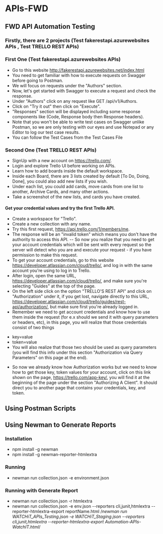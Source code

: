 # APIs-FWD

## FWD API Automation Testing
### Firstly, there are 2 projects (Test fakerestapi.azurewebsites APIs , Test TRELLO REST APIs)

### First One (Test fakerestapi.azurewebsites APIs)
- Go to this website http://fakerestapi.azurewebsites.net/index.html
- You need to get familiar with how to execute requests on Swagger before going to Postman.
- We will focus on requests under the "Authors" section.
- Now, let's get started with Swagger to execute a request and check the response.
- Under "Authors" click on any request like GET /api/v1/Authors.
- Click on "Try it out" then click on "Execute".
- "Responses" section will be displayed including some response components like (Code, Response body then Response headers).
- Note that you won't be able to write test cases on Swagger unlike Postman, so we are only testing with our eyes and use Notepad or any Editor to log our test case results.
- You can follow the Test Cases from the Test Cases File

### Second One (Test TRELLO REST APIs)
- SignUp with a new account on https://trello.com/.
- Login and explore Trello UI before working on APIs.
- Learn how to add boards inside the default workspace.
- Inside each Board, there are 3 lists created by default [To Do, Doing, Done], you could also add new lists if you wish.
- Under each list, you could add cards, move cards from one list to another, Archive Cards, and many other actions.
- Take a screenshot of the new lists, and cards you have created.

#### Get your credential values and try the first Trello API.
- Create a workspace for "Trello".
- Create a new collection with any name.
- Try this first request, https://api.trello.com/1/members/me.
- The response will be an "invalid token" which means you don't have the authority to access this API.
--  So now you realize that you need to get your account credentials which will be sent with every request so the server will detect who you are and execute your request - if you have permission to make this request.
- To get your account credentials, go to this website https://developer.atlassian.com/cloud/trello/, and log in with the same account you're using to log in to Trello.
- After login, open the same URL, https://developer.atlassian.com/cloud/trello/, and make sure you're selecting "Guides" at the top of the page.
- On the left side click on the option "TRELLO'S REST API" and click on "Authorization" under it, if you get lost, navigate directly to this URL, https://developer.atlassian.com/cloud/trello/guides/rest-api/authorization/, but make sure first you're already logged in.
- Remember we need to get account credentials and know how to use them inside the request (for e.x should we send it with query parameters or headers, etc), in this page, you will realize that those credentials consist of two things
* key=value
* token=value
* You will also realize that those two should be used as query parameters (you will find this info under this section "Authorization via Query Parameters" on this page at the end).
- So now we already know how Authorization works but we need to know how to get those key, token values for your account, click on this link shown on the page, https://trello.com/app-key/, you will find it at the beginning of the page under the section "Authorizing A Client". It should direct you to another page that contains your credentials, key, and token.

## Using Postman Scripts

## Using Newman to Generate Reports

### Installation
 - npm install -g newman
 - npm install -g newman-reporter-htmlextra
### Running
 - newman run collection.json -e environment.json
### Running with Generate Report
 - newman run collection.json -r htmlextra
 - newman run collection.json -e env.json --reporters cli,junit,htmlextra --reporter-htmlextra-export reportName.html
 /*newman run WATCHiT_APIs_Testing.json -e WATCHiT_Staging.json --reporters cli,junit,htmlextra --reporter-htmlextra-export Automation-APIs-WatchIT.html*/
